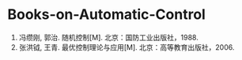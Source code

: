 # Books-on-Automatic-Control

1. 冯缵刚, 郭治. 随机控制[M]. 北京：国防工业出版社，1988.
2. 张洪钺, 王青. 最优控制理论与应用[M]. 北京：高等教育出版社，2006.
